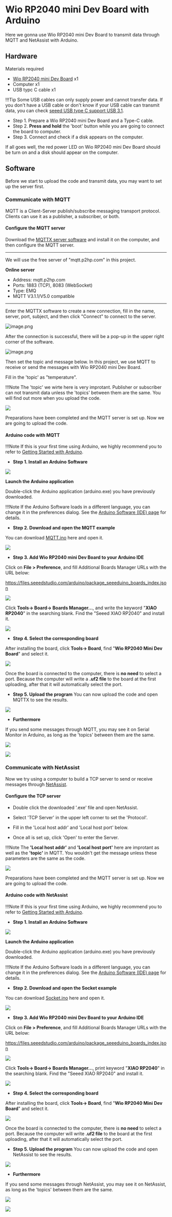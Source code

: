 
# **Wio RP2040 mini Dev Board with Arduino**

Here we gonna use Wio RP2040 mini Dev Board to transmit data through MQTT and NetAssist with Arduino. 


## **Hardware**

Materials required

- [Wio RP2040 mini Dev Board](https://www.seeedstudio.com/Wio-RP2040-mini-Dev-Board-p-4933.html) x1
- Computer x1
- USB typc C cable x1

!!!Tip
    Some USB cables can only supply power and cannot transfer data. If you don't have a USB cable or don't know if your USB cable can transmit data, you can check [seeed USB type C support USB 3.1](https://www.seeedstudio.com/USB-3-1-Type-C-to-A-Cable-1-Meter-3-1A-p-4085.html).

- Step 1. Prepare a Wio RP2040 mini Dev Board and a Type-C cable.
- Step 2. **Press and hold** the 'boot' button while you are going to connect the board to computer. 
- Step 3. Connect and check if a disk appears on the computer.

If all goes well, the red power LED on Wio RP2040 mini Dev Board should be turn on and a disk should appear on the computer.


## **Software**

Before we start to upload the code and transmit data, you may want to set up the server first.

### **Communicate with MQTT**

MQTT is a Client-Server publish/subscribe messaging transport protocol. Clients can use it as a publisher, a subscriber, or both.

#### **Configure the MQTT server**

Download the [MQTTX server software](https://github.com/emqx/MQTTX/blob/master/README.md) and install it on the computer, and then configure the MQTT server.

---

We will use the free server of "mqtt.p2hp.com" in this project.

**Online server** 

- Address: mqtt.p2hp.com
- Ports: 1883 (TCP), 8083 (WebSocket)
- Type: EMQ
- MQTT V3.1.1/V5.0 compatible

---

Enter the MQTTX software to create a new connection, fill in the name, server, port, subject, and then click "Connect" to connect to the server.

![image.png](https://files.seeedstudio.com/wiki/Wio_RP2040_mini_Dev_Board-Onboard_Wifi/demo_12.png)

After the connection is successful, there will be a pop-up in the upper right corner of the software.

![image.png](https://files.seeedstudio.com/wiki/Wio_RP2040_mini_Dev_Board-Onboard_Wifi/demo_13.png)

Then set the topic and message below. In this project, we use MQTT to receive or send the messages with Wio RP2040 mini Dev Board. 

Fill in the 'topic' as "temperature".

!!!Note
    The 'topic' we wirte here is very improtant. Publisher or subscriber can not transmit data unless the 'topics' between them are the same. You will find out more when you upload the code.

![](https://files.seeedstudio.com/wiki/Wio_RP2040_mini_Dev_Board-Onboard_Wifi/window5.png)

Preparations have been completed and the MQTT server is set up. Now we are going to upload the code.

#### **Arduino code with MQTT**

!!!Note
    If this is your first time using Arduino, we highly recommend you to refer to [Getting Started with Arduino](https://wiki.seeedstudio.com/Getting_Started_with_Arduino/).

- **Step 1. Install an Arduino Software**

<p style=":center"><a href="https://www.arduino.cc/en/software"target="_blank"><img src="https://files.seeedstudio.com/wiki/XIAO-RP2040/img/Download_IDE.png" /></a></p>

**Launch the Arduino application**

Double-click the Arduino application (arduino.exe) you have previously downloaded.

!!!Note
    If the Arduino Software loads in a different language, you can change it in the preferences dialog. See the [Arduino Software (IDE) page](https://www.arduino.cc/en/Guide/Environment#languages) for details.

- **Step 2. Download and open the MQTT example**

You can download [MQTT.ino](https://files.seeedstudio.com/wiki/Wio_RP2040_mini_Dev_Board-Onboard_Wifi/MQTT.ino) here and open it. 

![](https://files.seeedstudio.com/wiki/Wio_RP2040_mini_Dev_Board-Onboard_Wifi/window.png)

- **Step 3. Add Wio RP2040 mini Dev Board to your Arduino IDE**

Click on **File > Preference**, and fill Additional Boards Manager URLs with the URL below: 

https://files.seeedstudio.com/arduino/package_seeeduino_boards_index.json

![](https://files.seeedstudio.com/wiki/Wio_RP2040_mini_Dev_Board-Onboard_Wifi/window2.png)

Click **Tools-> Board-> Boards Manager...**, and write the keyword "**XIAO RP2040**" in the searching blank. Find the "Seeed XIAO RP2040" and install it.

![](https://files.seeedstudio.com/wiki/XIAO-RP2040/img/boardurl2.png)

- **Step 4. Select the corresponding board**

After installing the board, click **Tools-> Board**, find "**Wio RP2040 Mini Dev Board**" and select it.

![](https://files.seeedstudio.com/wiki/Wio_RP2040_mini_Dev_Board-Onboard_Wifi/window3.png)

Once the board is connected to the computer, there is **no need** to select a port. Because the computer will write a **.uf2 file** to the board at the first uploading, after that it will automatically select the port.
       
- **Step 5. Upload the program**
You can now upload the code and open MQTTX to see the results.

![](https://files.seeedstudio.com/wiki/Wio_RP2040_mini_Dev_Board-Onboard_Wifi/window6.png)

- **Furthermore**

If you send some messages through MQTT, you may see it on Serial Monitor in Arduino, as long as the 'topics' between them are the same.

![](https://files.seeedstudio.com/wiki/Wio_RP2040_mini_Dev_Board-Onboard_Wifi/window7.png)

![](https://files.seeedstudio.com/wiki/Wio_RP2040_mini_Dev_Board-Onboard_Wifi/window8.png)

### **Communicate with NetAssist**

Now we try using a computer to build a TCP server to send or receive messages through [NetAssist](https://files.seeedstudio.com/wiki/Wio_RP2040_mini_Dev_Board-Onboard_Wifi/NetAssist.exe).

#### **Configure the TCP server**

- Double click the downloaded '.exe' file and open NetAssist.

- Select 'TCP Server' in the upper left corner to set the 'Protocol'.

- Fill in the 'Local host addr' and 'Local host port' below.
 
- Once all is set up, click 'Open' to enter the Server.

!!!Note
    The **'Local host addr'** and **'Local host port'** here are improtant as well as the **'topic'** in MQTT. You wouldn't get the message unless these parameters are the same as the code.

![](https://files.seeedstudio.com/wiki/Wio_RP2040_mini_Dev_Board-Onboard_Wifi/window9.png)

Preparations have been completed and the MQTT server is set up. Now we are going to upload the code.

#### **Arduino code with NetAssist**

!!!Note
    If this is your first time using Arduino, we highly recommend you to refer to [Getting Started with Arduino](https://wiki.seeedstudio.com/Getting_Started_with_Arduino/).

- **Step 1. Install an Arduino Software**

<p style=":center"><a href="https://www.arduino.cc/en/software"target="_blank"><img src="https://files.seeedstudio.com/wiki/XIAO-RP2040/img/Download_IDE.png" /></a></p>

**Launch the Arduino application**

Double-click the Arduino application (arduino.exe) you have previously downloaded.

!!!Note
    If the Arduino Software loads in a different language, you can change it in the preferences dialog. See the [Arduino Software (IDE) page](https://www.arduino.cc/en/Guide/Environment#languages) for details.

- **Step 2. Download and open the Socket example**

You can download [Socket.ino](https://files.seeedstudio.com/wiki/Wio_RP2040_mini_Dev_Board-Onboard_Wifi/Socket.ino) here and open it. 

![](https://files.seeedstudio.com/wiki/Wio_RP2040_mini_Dev_Board-Onboard_Wifi/window10.png)

- **Step 3. Add Wio RP2040 mini Dev Board to your Arduino IDE**

Click on **File > Preference**, and fill Additional Boards Manager URLs with the URL below: 

https://files.seeedstudio.com/arduino/package_seeeduino_boards_index.json

![](https://files.seeedstudio.com/wiki/Wio_RP2040_mini_Dev_Board-Onboard_Wifi/window2.png)

Click **Tools-> Board-> Boards Manager...**, print keyword "**XIAO RP2040**" in the searching blank. Find the "Seeed XIAO RP2040" and install it.

![](https://files.seeedstudio.com/wiki/XIAO-RP2040/img/boardurl2.png)

- **Step 4. Select the corresponding board**

After installing the board, click **Tools-> Board**, find "**Wio RP2040 Mini Dev Board**" and select it.

![](https://files.seeedstudio.com/wiki/Wio_RP2040_mini_Dev_Board-Onboard_Wifi/window3.png)

Once the board is connected to the computer, there is **no need** to select a port. Because the computer will write **.uf2 file** to the board at the first uploading, after that it will automatically select the port.
       
- **Step 5. Upload the program**
You can now upload the code and open NetAssist to see the results.

![](https://files.seeedstudio.com/wiki/Wio_RP2040_mini_Dev_Board-Onboard_Wifi/window13.png)

- **Furthermore**

If you send some messages through NetAssist, you may see it on NetAssist, as long as the 'topics' between them are the same.

![](https://files.seeedstudio.com/wiki/Wio_RP2040_mini_Dev_Board-Onboard_Wifi/window12.png)

![](https://files.seeedstudio.com/wiki/Wio_RP2040_mini_Dev_Board-Onboard_Wifi/window11.png)
